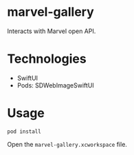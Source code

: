 # marvel-gallery

Interacts with Marvel open API.

# Technologies

- SwiftUI
- Pods: SDWebImageSwiftUI

# Usage

```
pod install
```
Open the `marvel-gallery.xcworkspace` file.
